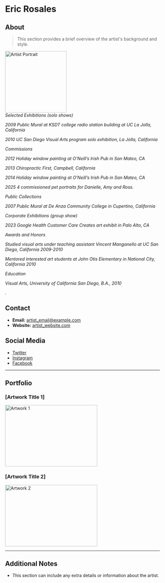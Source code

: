 
# Eric Rosales

## About

> This section provides a brief overview of the artist's background and style.

<p>
  <img src="image_url.jpg" alt="Artist Portrait" width="200" height="200">
  <br>
  <em>Selected Exhibitions (solo shows)

2009	Public Mural at KSDT college radio station building at UC La Jolla, California

2010	UC San Diego Visual Arts program solo exhibition, La Jolla, California

Commissions

2012	Holiday window painting at O’Neill’s Irish Pub in San Mateo, CA

2013	Chiropractic First, Campbell, California

2014 	Holiday window painting at O’Neill’s Irish Pub in San Mateo, CA

2025	4 commissioned pet portraits for Danielle, Amy and Ross.

Public Collections

2007	Public Mural at De Anza Community College in Cupertino, California

Corporate Exhibitions (group show)

2023	Google Health Customer Care Creates art exhibit in Palo Alto, CA

Awards and Honors

Studied visual arts under teaching assistant Vincent Manganello at UC San Diego, California 2009-2010

Mentored interested art students at John Otis Elementary in National City, California 2010

Education

Visual Arts, University of California San Diego, B.A., 2010

.</em>
</p>

## Contact

*   **Email:** [artist_email@example.com](mailto:artist_email@example.com)
*   **Website:** [artist_website.com](https://artist_website.com)

## Social Media

*   [Twitter](https://twitter.com/artist_twitter)
*   [Instagram](https://www.instagram.com/artist_instagram/)
*   [Facebook](https://www.facebook.com/artist_facebook)

---

## Portfolio

### [Artwork Title 1]

<p>
  <img src="artwork1_image_url.jpg" alt="Artwork 1" width="300" height="200">
</p>

### [Artwork Title 2]

<p>
  <img src="artwork2_image_url.jpg" alt="Artwork 2" width="300" height="200">
</p>

---

## Additional Notes

*   This section can include any extra details or information about the artist.
